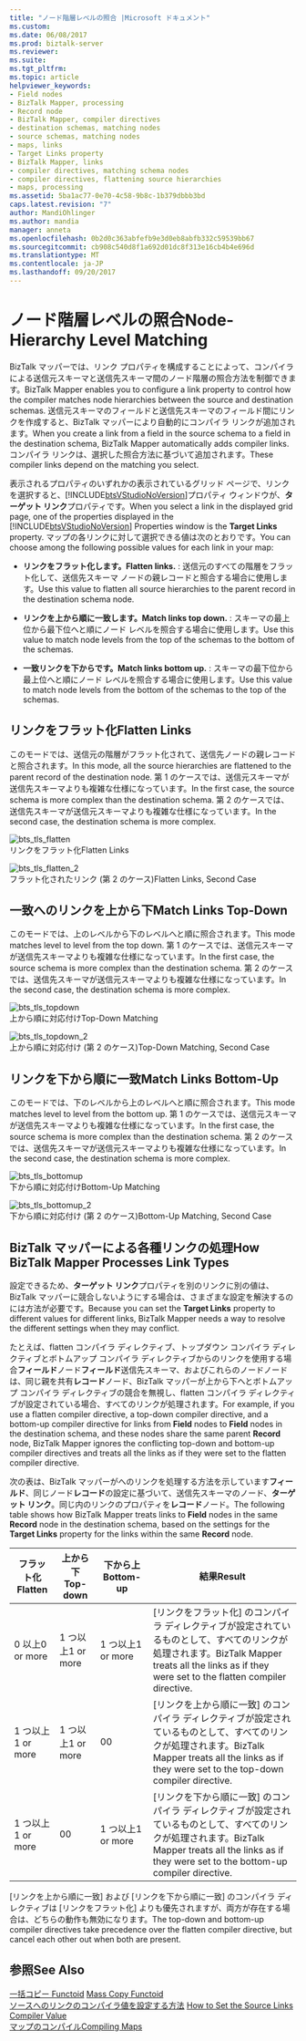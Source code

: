 ```yaml
---
title: "ノード階層レベルの照合 |Microsoft ドキュメント"
ms.custom: 
ms.date: 06/08/2017
ms.prod: biztalk-server
ms.reviewer: 
ms.suite: 
ms.tgt_pltfrm: 
ms.topic: article
helpviewer_keywords:
- Field nodes
- BizTalk Mapper, processing
- Record node
- BizTalk Mapper, compiler directives
- destination schemas, matching nodes
- source schemas, matching nodes
- maps, links
- Target Links property
- BizTalk Mapper, links
- compiler directives, matching schema nodes
- compiler directives, flattening source hierarchies
- maps, processing
ms.assetid: 5ba1ac77-0e70-4c58-9b8c-1b379dbbb3bd
caps.latest.revision: "7"
author: MandiOhlinger
ms.author: mandia
manager: anneta
ms.openlocfilehash: 0b2d0c363abfefb9e3d0eb8abfb332c59539bb67
ms.sourcegitcommit: cb908c540d8f1a692d01dc8f313e16cb4b4e696d
ms.translationtype: MT
ms.contentlocale: ja-JP
ms.lasthandoff: 09/20/2017
---
```

# <a name="node-hierarchy-level-matching"></a><span data-ttu-id="61cb7-102">ノード階層レベルの照合</span><span class="sxs-lookup"><span data-stu-id="61cb7-102">Node-Hierarchy Level Matching</span></span>
<span data-ttu-id="61cb7-103">BizTalk マッパーでは、リンク プロパティを構成することによって、コンパイラによる送信元スキーマと送信先スキーマ間のノード階層の照合方法を制御できます。</span><span class="sxs-lookup"><span data-stu-id="61cb7-103">BizTalk Mapper enables you to configure a link property to control how the compiler matches node hierarchies between the source and destination schemas.</span></span> <span data-ttu-id="61cb7-104">送信元スキーマのフィールドと送信先スキーマのフィールド間にリンクを作成すると、BizTalk マッパーにより自動的にコンパイラ リンクが追加されます。</span><span class="sxs-lookup"><span data-stu-id="61cb7-104">When you create a link from a field in the source schema to a field in the destination schema, BizTalk Mapper automatically adds compiler links.</span></span> <span data-ttu-id="61cb7-105">コンパイラ リンクは、選択した照合方法に基づいて追加されます。</span><span class="sxs-lookup"><span data-stu-id="61cb7-105">These compiler links depend on the matching you select.</span></span>  
  
 <span data-ttu-id="61cb7-106">表示されるプロパティのいずれかの表示されているグリッド ページで、リンクを選択すると、[!INCLUDE[btsVStudioNoVersion](../includes/btsvstudionoversion-md.md)]プロパティ ウィンドウが、**ターゲット リンク**プロパティです。</span><span class="sxs-lookup"><span data-stu-id="61cb7-106">When you select a link in the displayed grid page, one of the properties displayed in the [!INCLUDE[btsVStudioNoVersion](../includes/btsvstudionoversion-md.md)] Properties window is the **Target Links** property.</span></span> <span data-ttu-id="61cb7-107">マップの各リンクに対して選択できる値は次のとおりです。</span><span class="sxs-lookup"><span data-stu-id="61cb7-107">You can choose among the following possible values for each link in your map:</span></span>  
  
-   <span data-ttu-id="61cb7-108">**リンクをフラット化します。**</span><span class="sxs-lookup"><span data-stu-id="61cb7-108">**Flatten links.**</span></span> <span data-ttu-id="61cb7-109">: 送信元のすべての階層をフラット化して、送信先スキーマ ノードの親レコードと照合する場合に使用します。</span><span class="sxs-lookup"><span data-stu-id="61cb7-109">Use this value to flatten all source hierarchies to the parent record in the destination schema node.</span></span>  
  
-   <span data-ttu-id="61cb7-110">**リンクを上から順に一致します。**</span><span class="sxs-lookup"><span data-stu-id="61cb7-110">**Match links top down.**</span></span> <span data-ttu-id="61cb7-111">: スキーマの最上位から最下位へと順にノード レベルを照合する場合に使用します。</span><span class="sxs-lookup"><span data-stu-id="61cb7-111">Use this value to match node levels from the top of the schemas to the bottom of the schemas.</span></span>  
  
-   <span data-ttu-id="61cb7-112">**一致リンクを下からです。**</span><span class="sxs-lookup"><span data-stu-id="61cb7-112">**Match links bottom up.**</span></span> <span data-ttu-id="61cb7-113">: スキーマの最下位から最上位へと順にノード レベルを照合する場合に使用します。</span><span class="sxs-lookup"><span data-stu-id="61cb7-113">Use this value to match node levels from the bottom of the schemas to the top of the schemas.</span></span>  
  
## <a name="flatten-links"></a><span data-ttu-id="61cb7-114">リンクをフラット化</span><span class="sxs-lookup"><span data-stu-id="61cb7-114">Flatten Links</span></span>  
 <span data-ttu-id="61cb7-115">このモードでは、送信元の階層がフラット化されて、送信先ノードの親レコードと照合されます。</span><span class="sxs-lookup"><span data-stu-id="61cb7-115">In this mode, all the source hierarchies are flattened to the parent record of the destination node.</span></span> <span data-ttu-id="61cb7-116">第 1 のケースでは、送信元スキーマが送信先スキーマよりも複雑な仕様になっています。</span><span class="sxs-lookup"><span data-stu-id="61cb7-116">In the first case, the source schema is more complex than the destination schema.</span></span> <span data-ttu-id="61cb7-117">第 2 のケースでは、送信先スキーマが送信元スキーマよりも複雑な仕様になっています。</span><span class="sxs-lookup"><span data-stu-id="61cb7-117">In the second case, the destination schema is more complex.</span></span>  
  
 ![](../core/media/bts-tls-flatten.gif "bts_tls_flatten")  
<span data-ttu-id="61cb7-118">リンクをフラット化</span><span class="sxs-lookup"><span data-stu-id="61cb7-118">Flatten Links</span></span>  
  
 ![](../core/media/bts-tls-flatten-2.gif "bts_tls_flatten_2")  
<span data-ttu-id="61cb7-119">フラット化されたリンク (第 2 のケース)</span><span class="sxs-lookup"><span data-stu-id="61cb7-119">Flatten Links, Second Case</span></span>  
  
## <a name="match-links-top-down"></a><span data-ttu-id="61cb7-120">一致へのリンクを上から下</span><span class="sxs-lookup"><span data-stu-id="61cb7-120">Match Links Top-Down</span></span>  
 <span data-ttu-id="61cb7-121">このモードでは、上のレベルから下のレベルへと順に照合されます。</span><span class="sxs-lookup"><span data-stu-id="61cb7-121">This mode matches level to level from the top down.</span></span> <span data-ttu-id="61cb7-122">第 1 のケースでは、送信元スキーマが送信先スキーマよりも複雑な仕様になっています。</span><span class="sxs-lookup"><span data-stu-id="61cb7-122">In the first case, the source schema is more complex than the destination schema.</span></span> <span data-ttu-id="61cb7-123">第 2 のケースでは、送信先スキーマが送信元スキーマよりも複雑な仕様になっています。</span><span class="sxs-lookup"><span data-stu-id="61cb7-123">In the second case, the destination schema is more complex.</span></span>  
  
 ![](../core/media/bts-tls-topdown.gif "bts_tls_topdown")  
<span data-ttu-id="61cb7-124">上から順に対応付け</span><span class="sxs-lookup"><span data-stu-id="61cb7-124">Top-Down Matching</span></span>  
  
 ![](../core/media/bts-tls-topdown-2.gif "bts_tls_topdown_2")  
<span data-ttu-id="61cb7-125">上から順に対応付け (第 2 のケース)</span><span class="sxs-lookup"><span data-stu-id="61cb7-125">Top-Down Matching, Second Case</span></span>  
  
## <a name="match-links-bottom-up"></a><span data-ttu-id="61cb7-126">リンクを下から順に一致</span><span class="sxs-lookup"><span data-stu-id="61cb7-126">Match Links Bottom-Up</span></span>  
 <span data-ttu-id="61cb7-127">このモードでは、下のレベルから上のレベルへと順に照合されます。</span><span class="sxs-lookup"><span data-stu-id="61cb7-127">This mode matches level to level from the bottom up.</span></span> <span data-ttu-id="61cb7-128">第 1 のケースでは、送信元スキーマが送信先スキーマよりも複雑な仕様になっています。</span><span class="sxs-lookup"><span data-stu-id="61cb7-128">In the first case, the source schema is more complex than the destination schema.</span></span> <span data-ttu-id="61cb7-129">第 2 のケースでは、送信先スキーマが送信元スキーマよりも複雑な仕様になっています。</span><span class="sxs-lookup"><span data-stu-id="61cb7-129">In the second case, the destination schema is more complex.</span></span>  
  
 ![](../core/media/bts-tls-bottomup.gif "bts_tls_bottomup")  
<span data-ttu-id="61cb7-130">下から順に対応付け</span><span class="sxs-lookup"><span data-stu-id="61cb7-130">Bottom-Up Matching</span></span>  
  
 ![](../core/media/bts-tls-bottomup-2.gif "bts_tls_bottomup_2")  
<span data-ttu-id="61cb7-131">下から順に対応付け (第 2 のケース)</span><span class="sxs-lookup"><span data-stu-id="61cb7-131">Bottom-Up Matching, Second Case</span></span>  
  
## <a name="how-biztalk-mapper-processes-link-types"></a><span data-ttu-id="61cb7-132">BizTalk マッパーによる各種リンクの処理</span><span class="sxs-lookup"><span data-stu-id="61cb7-132">How BizTalk Mapper Processes Link Types</span></span>  
 <span data-ttu-id="61cb7-133">設定できるため、**ターゲット リンク**プロパティを別のリンクに別の値は、BizTalk マッパーに競合しないようにする場合は、さまざまな設定を解決するのには方法が必要です。</span><span class="sxs-lookup"><span data-stu-id="61cb7-133">Because you can set the **Target Links** property to different values for different links, BizTalk Mapper needs a way to resolve the different settings when they may conflict.</span></span>  
  
 <span data-ttu-id="61cb7-134">たとえば、flatten コンパイラ ディレクティブ、トップダウン コンパイラ ディレクティブとボトムアップ コンパイラ ディレクティブからのリンクを使用する場合**フィールド**ノード**フィールド**送信先スキーマ、およびこれらのノードノードは、同じ親を共有**レコード**ノード、BizTalk マッパーが上から下へとボトムアップ コンパイラ ディレクティブの競合を無視し、flatten コンパイラ ディレクティブが設定されている場合、すべてのリンクが処理されます。</span><span class="sxs-lookup"><span data-stu-id="61cb7-134">For example, if you use a flatten compiler directive, a top-down compiler directive, and a bottom-up compiler directive for links from **Field** nodes to **Field** nodes in the destination schema, and these nodes share the same parent **Record** node, BizTalk Mapper ignores the conflicting top-down and bottom-up compiler directives and treats all the links as if they were set to the flatten compiler directive.</span></span>  
  
 <span data-ttu-id="61cb7-135">次の表は、BizTalk マッパーがへのリンクを処理する方法を示しています**フィールド**、同じノード**レコード**の設定に基づいて、送信先スキーマのノード、**ターゲット リンク**。同じ内のリンクのプロパティを**レコード**ノード。</span><span class="sxs-lookup"><span data-stu-id="61cb7-135">The following table shows how BizTalk Mapper treats links to **Field** nodes in the same **Record** node in the destination schema, based on the settings for the **Target Links** property for the links within the same **Record** node.</span></span>  
  
|<span data-ttu-id="61cb7-136">フラット化</span><span class="sxs-lookup"><span data-stu-id="61cb7-136">Flatten</span></span>|<span data-ttu-id="61cb7-137">上から下</span><span class="sxs-lookup"><span data-stu-id="61cb7-137">Top-down</span></span>|<span data-ttu-id="61cb7-138">下から上</span><span class="sxs-lookup"><span data-stu-id="61cb7-138">Bottom-up</span></span>|<span data-ttu-id="61cb7-139">結果</span><span class="sxs-lookup"><span data-stu-id="61cb7-139">Result</span></span>|  
|-------------|---------------|----------------|------------|  
|<span data-ttu-id="61cb7-140">0 以上</span><span class="sxs-lookup"><span data-stu-id="61cb7-140">0 or more</span></span>|<span data-ttu-id="61cb7-141">1 つ以上</span><span class="sxs-lookup"><span data-stu-id="61cb7-141">1 or more</span></span>|<span data-ttu-id="61cb7-142">1 つ以上</span><span class="sxs-lookup"><span data-stu-id="61cb7-142">1 or more</span></span>|<span data-ttu-id="61cb7-143">[リンクをフラット化] のコンパイラ ディレクティブが設定されているものとして、すべてのリンクが処理されます。</span><span class="sxs-lookup"><span data-stu-id="61cb7-143">BizTalk Mapper treats all the links as if they were set to the flatten compiler directive.</span></span>|  
|<span data-ttu-id="61cb7-144">1 つ以上</span><span class="sxs-lookup"><span data-stu-id="61cb7-144">1 or more</span></span>|<span data-ttu-id="61cb7-145">1 つ以上</span><span class="sxs-lookup"><span data-stu-id="61cb7-145">1 or more</span></span>|<span data-ttu-id="61cb7-146">0</span><span class="sxs-lookup"><span data-stu-id="61cb7-146">0</span></span>|<span data-ttu-id="61cb7-147">[リンクを上から順に一致] のコンパイラ ディレクティブが設定されているものとして、すべてのリンクが処理されます。</span><span class="sxs-lookup"><span data-stu-id="61cb7-147">BizTalk Mapper treats all the links as if they were set to the top-down compiler directive.</span></span>|  
|<span data-ttu-id="61cb7-148">1 つ以上</span><span class="sxs-lookup"><span data-stu-id="61cb7-148">1 or more</span></span>|<span data-ttu-id="61cb7-149">0</span><span class="sxs-lookup"><span data-stu-id="61cb7-149">0</span></span>|<span data-ttu-id="61cb7-150">1 つ以上</span><span class="sxs-lookup"><span data-stu-id="61cb7-150">1 or more</span></span>|<span data-ttu-id="61cb7-151">[リンクを下から順に一致] のコンパイラ ディレクティブが設定されているものとして、すべてのリンクが処理されます。</span><span class="sxs-lookup"><span data-stu-id="61cb7-151">BizTalk Mapper treats all the links as if they were set to the bottom-up compiler directive.</span></span>|  
  
 <span data-ttu-id="61cb7-152">[リンクを上から順に一致] および [リンクを下から順に一致] のコンパイラ ディレクティブは [リンクをフラット化] よりも優先されますが、両方が存在する場合は、どちらの動作も無効になります。</span><span class="sxs-lookup"><span data-stu-id="61cb7-152">The top-down and bottom-up compiler directives take precedence over the flatten compiler directive, but cancel each other out when both are present.</span></span>  
  
## <a name="see-also"></a><span data-ttu-id="61cb7-153">参照</span><span class="sxs-lookup"><span data-stu-id="61cb7-153">See Also</span></span>  
 <span data-ttu-id="61cb7-154">[一括コピー Functoid](../core/mass-copy-functoid.md) </span><span class="sxs-lookup"><span data-stu-id="61cb7-154">[Mass Copy Functoid](../core/mass-copy-functoid.md) </span></span>  
 <span data-ttu-id="61cb7-155">[ソースへのリンクのコンパイラ値を設定する方法](../core/how-to-set-the-source-links-compiler-value.md) </span><span class="sxs-lookup"><span data-stu-id="61cb7-155">[How to Set the Source Links Compiler Value](../core/how-to-set-the-source-links-compiler-value.md) </span></span>  
 [<span data-ttu-id="61cb7-156">マップのコンパイル</span><span class="sxs-lookup"><span data-stu-id="61cb7-156">Compiling Maps</span></span>](../core/compiling-maps.md)